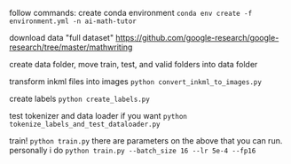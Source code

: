 follow commands:
create conda environment
`conda env create -f environment.yml -n ai-math-tutor`

download data "full dataset"
https://github.com/google-research/google-research/tree/master/mathwriting

create data folder, move train, test, and valid folders into data folder

transform inkml files into images
`python convert_inkml_to_images.py`

create labels
`python create_labels.py`

test tokenizer and data loader if you want
`python tokenize_labels_and_test_dataloader.py`

train!
`python train.py`
there are parameters on the above that you can run. personally i do
`python train.py --batch_size 16 --lr 5e-4 --fp16` 

